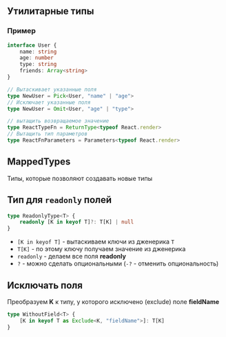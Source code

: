 
## Утилитарные типы

### Пример

```ts
interface User {
	name: string
	age: number
	type: string
	friends: Array<string>
}

// Вытаскивает указанные поля
type NewUser = Pick<User, "name" | "age">
// Исключает указанные поля
type NewUser = Omit<User, "age" | "type">

// вытащить возвращаемое значение
type ReactTypeFn = ReturnType<typeof React.render>
// Вытащить тип параметров
type ReactFnParameters = Parameters<typeof React.render>
```


## MappedTypes

Типы, которые позволяют создавать новые типы

## Тип для `readonly` полей

```ts
type ReadonlyType<T> {
	readonly [K in keyof T]?: T[K] | null
}
```

- `[K in keyof T]` - вытаскиваем ключи из дженерика `T`
- `T[K]` - по этому ключу получаем значение из дженерика 
- `readonly` - делаем все поля **readonly**
- `?` - можно сделать опциональными (`-?` - отменить опциональность)

## Исключать поля

Преобразуем **K** к типу, у которого исключено (exclude) поле **fieldName** 

```ts
type WithoutField<T> {
	[K in keyof T as Exclude<K, "fieldName">]: T[K]
}
```